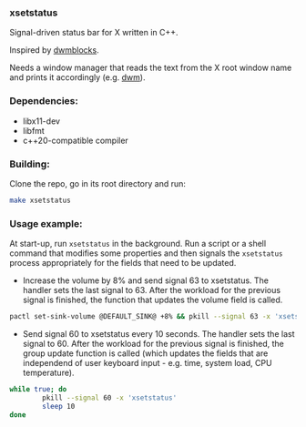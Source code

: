 ### xsetstatus
Signal-driven status bar for X written in C++.

Inspired by [dwmblocks](https://github.com/torrinfail/dwmblocks).

Needs a window manager that reads the text from the X root window name and prints it accordingly (e.g. [dwm](https://dwm.suckless.org/)).

### Dependencies:
+ libx11-dev
+ libfmt
+ c++20-compatible compiler

### Building:

Clone the repo, go in its root directory and run:

```bash
make xsetstatus
```

### Usage example:

At start-up, run ```xsetstatus``` in the background. Run a script or a shell command that modifies some properties and then signals the ```xsetstatus``` process appropriately for the fields that need to be updated.

* Increase the volume by 8% and send signal 63 to xsetstatus. The handler sets the last signal to 63. After the workload for the previous signal is finished, the function that updates the volume field is called.
```bash
pactl set-sink-volume @DEFAULT_SINK@ +8% && pkill --signal 63 -x 'xsetstatus'
```

* Send signal 60 to xsetstatus every 10 seconds. The handler sets the last signal to 60. After the workload for the previous signal is finished, the group update function is called (which updates the fields that are independend of user keyboard input - e.g. time, system load, CPU temperature).
```bash
while true; do
        pkill --signal 60 -x 'xsetstatus'
        sleep 10
done
```
